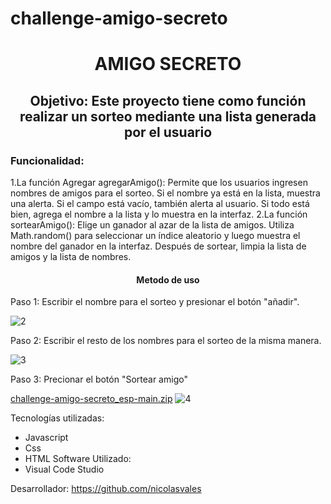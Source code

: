 # challenge-amigo-secreto
<h1 align="center"> AMIGO SECRETO </h1>

<h2 align="center">  Objetivo: Este proyecto tiene como función realizar un sorteo mediante una lista generada por el usuario </h2> 
<h3 aling="lefth">Funcionalidad:</h3>
1.La función Agregar agregarAmigo(): 
Permite que los usuarios ingresen nombres de amigos para el sorteo. Si el nombre ya está en la lista, muestra una alerta. Si el campo está vacío, también alerta al usuario. Si todo está bien, agrega el nombre a la lista y lo muestra en la interfaz.
2.La función sortearAmigo():
Elige un ganador al azar de la lista de amigos. Utiliza
Math.random()
para seleccionar un índice aleatorio y luego muestra el nombre del ganador en la interfaz. Después de sortear, limpia la lista de amigos y la lista de nombres.

<h4 align="center"> Metodo de uso </h4>
Paso 1: Escribir el nombre para el sorteo y presionar el botón "añadir".

![2](https://github.com/user-attachments/assets/4942531c-ab9c-46af-b2f9-5cc467cdf974)

Paso 2: Escribir el resto de los nombres para el sorteo de la misma manera.

![3](https://github.com/user-attachments/assets/4f4c80a1-687d-4645-98f5-a6de3c136dc4)

Paso 3: Precionar el botón "Sortear amigo"

[challenge-amigo-secreto_esp-main.zip](https://github.com/user-attachments/files/18543983/challenge-amigo-secreto_esp-main.zip)
![4](https://github.com/user-attachments/assets/ef8b12e8-b01b-46b8-80c3-16ce1ece1048)


Tecnologías utilizadas:
* Javascript
* Css
* HTML
Software Utilizado:
* Visual Code Studio
  
Desarrollador: https://github.com/nicolasvales

